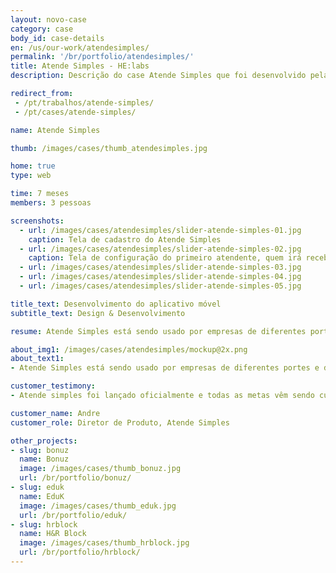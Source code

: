 ```yaml
---
layout: novo-case
category: case
body_id: case-details
en: /us/our-work/atendesimples/
permalink: '/br/portfolio/atendesimples/'
title: Atende Simples - HE:labs
description: Descrição do case Atende Simples que foi desenvolvido pela HE:labs.

redirect_from:
 - /pt/trabalhos/atende-simples/
 - /pt/cases/atende-simples/

name: Atende Simples

thumb: /images/cases/thumb_atendesimples.jpg

home: true
type: web

time: 7 meses
members: 3 pessoas

screenshots:
  - url: /images/cases/atendesimples/slider-atende-simples-01.jpg
    caption: Tela de cadastro do Atende Simples
  - url: /images/cases/atendesimples/slider-atende-simples-02.jpg
    caption: Tela de configuração do primeiro atendente, quem irá receber a chamada
  - url: /images/cases/atendesimples/slider-atende-simples-03.jpg
  - url: /images/cases/atendesimples/slider-atende-simples-04.jpg
  - url: /images/cases/atendesimples/slider-atende-simples-05.jpg

title_text: Desenvolvimento do aplicativo móvel
subtitle_text: Design & Desenvolvimento

resume: Atende Simples está sendo usado por empresas de diferentes portes e de todas as áreas de atuação

about_img1: /images/cases/atendesimples/mockup@2x.png
about_text1:
- Atende Simples está sendo usado por empresas de diferentes portes e de todas as áreas de atuação. Possui recursos sofisticados como gravação de chamadas, controle de horário de funcionamento do atendimento, bloqueio de chamadas, relatórios... tudo com muita simplicidade!

customer_testimony:
- Atende simples foi lançado oficialmente e todas as metas vêm sendo cumpridas. Novas oportunidades foram identificadas para ajudar os clientes a melhorar ainda mais seus negócios e, além disso, ajustes e melhorias são semanalmente lançados.

customer_name: Andre
customer_role: Diretor de Produto, Atende Simples

other_projects:
- slug: bonuz
  name: Bonuz
  image: /images/cases/thumb_bonuz.jpg
  url: /br/portfolio/bonuz/
- slug: eduk
  name: EduK
  image: /images/cases/thumb_eduk.jpg
  url: /br/portfolio/eduk/
- slug: hrblock
  name: H&R Block
  image: /images/cases/thumb_hrblock.jpg
  url: /br/portfolio/hrblock/
---
```


